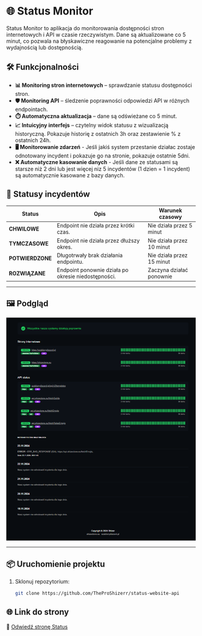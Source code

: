 # 🌐 Status Monitor

Status Monitor to aplikacja do monitorowania dostępności stron internetowych i API w czasie rzeczywistym. Dane są aktualizowane co 5 minut, co pozwala na błyskawiczne reagowanie na potencjalne problemy z wydajnością lub dostępnością.

## 🛠️ Funkcjonalności

- **📊 Monitoring stron internetowych** – sprawdzanie statusu dostępności stron.
- **🛡️ Monitoring API** – śledzenie poprawności odpowiedzi API w różnych endpointach.
- **⏱️ Automatyczna aktualizacja** – dane są odświeżane co 5 minut.
- **📈 Intuicyjny interfejs** – czytelny widok statusu z wizualizacją historyczną. Pokazuje historię z ostatnich 3h oraz zestawienie % z ostatnich 24h.
- **🖥️ Monitorowanie zdarzeń** - Jeśli jakiś system przestanie działac zostaje odnotowany incydent i pokazuje go na stronie, pokazuje ostatnie 5dni.
- **❌ Automatyczne kasowanie danych** - Jeśli dane ze statusami są starsze niż 2 dni lub jest więcej niz 5 incydentów (1 dzien = 1 incydent) są automatycznie kasowane z bazy danych.

## 🔋 Statusy incydentów

| Status           | Opis                                                | Warunek czasowy           |
| ---------------- | --------------------------------------------------- | ------------------------- |
| **CHWILOWE**     | Endpoint nie działa przez krótki czas.              | Nie działa przez 5 minut  |
| **TYMCZASOWE**   | Endpoint nie działa przez dłuższy okres.            | Nie działa przez 10 minut |
| **POTWIERDZONE** | Długotrwały brak działania endpointu.               | Nie działa przez 15 minut |
| **ROZWIĄZANE**   | Endpoint ponownie działa po okresie niedostępności. | Zaczyna działać ponownie  |

---

## 🖼️ Podgląd

![Podgląd aplikacji](./public/api-status.png)

---

## 📦 Uruchomienie projektu

1. Sklonuj repozytorium:
   ```bash
   git clone https://github.com/TheProShizerr/status-website-api
   ```

## 🌐 Link do strony

🔗 [Odwiedź stronę Status](https://status.shizeclone.eu)
